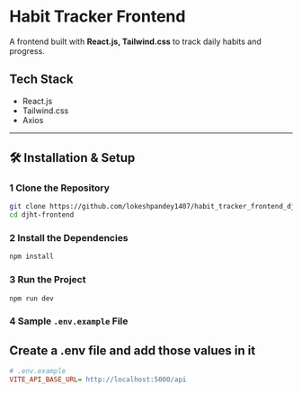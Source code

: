 # Habit Tracker Frontend

A frontend built with **React.js, Tailwind.css** to track daily habits and progress.

## Tech Stack

- React.js
- Tailwind.css
- Axios

---

## 🛠️ Installation & Setup

### 1️ **Clone the Repository**

```sh
git clone https://github.com/lokeshpandey1407/habit_tracker_frontend_dj.git
cd djht-frontend
```

### 2 **Install the Dependencies**

```sh
npm install
```

### 3 **Run the Project**

```sh
npm run dev
```
### 4 **Sample `.env.example` File**

## Create a .env file and add those values in it

```ini
# .env.example
VITE_API_BASE_URL= http://localhost:5000/api
```